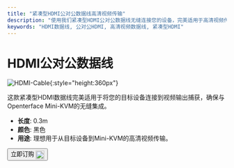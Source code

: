 ```yaml
---
title: "紧凑型HDMI公对公数据线高清视频传输"
description: "使用我们紧凑型HDMI公对公数据线无缝连接您的设备，完美适用于高清视频传输。"
keywords: "HDMI数据线, 公对公HDMI, 高清视频数据线, 紧凑型HDMI"
---
```


# HDMI公对公数据线

![HDMI-Cable](https://assets.openterface.com/images/product/part/OP-03-CABLE30-HDMI.webp){:style="height:360px"}

这款紧凑型HDMI数据线完美适用于将您的目标设备连接到视频输出捕获，确保与Openterface Mini-KVM的无缝集成。

- **长度**: 0.3m
- **颜色**: 黑色
- **用途**: 理想用于从目标设备到Mini-KVM的高清视频传输。

<button class="md-button" onclick="window.location.href='https://shop.techxartisan.com/products/hdmi-male-to-male-cable'"> 立即订购 <img src="https://assets.openterface.com/images/trademark/txa.svg" alt="TxA Shop" style="vertical-align: middle; height: 20px;"></button>
